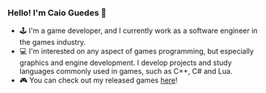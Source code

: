 ### Hello! I'm Caio Guedes 👋

- 🕹 I'm a game developer, and I currently work as a software engineer in the games industry.
- 💻 I'm interested on any aspect of games programming, but especially graphics and engine development. I develop projects and study languages commonly used in games, such as C++, C# and Lua.
- 🎮 You can check out my released games [here](https://caioguedes.itch.io/)!

<!--
**caioguedesam/caioguedesam** is a ✨ _special_ ✨ repository because its `README.md` (this file) appears on your GitHub profile.

Here are some ideas to get you started:

- 🔭 I’m currently working on ...
- 🌱 I’m currently learning ...
- 👯 I’m looking to collaborate on ...
- 🤔 I’m looking for help with ...
- 💬 Ask me about ...
- 📫 How to reach me: ...
- 😄 Pronouns: ...
- ⚡ Fun fact: ...
-->
